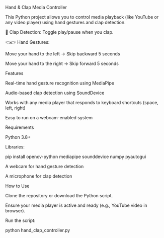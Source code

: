 Hand & Clap Media Controller

This Python project allows you to control media playback (like YouTube or any video player) using hand gestures and clap detection.

👏 Clap Detection: Toggle play/pause when you clap.

👈👉 Hand Gestures:

Move your hand to the left → Skip backward 5 seconds

Move your hand to the right → Skip forward 5 seconds

Features

Real-time hand gesture recognition using MediaPipe

Audio-based clap detection using SoundDevice

Works with any media player that responds to keyboard shortcuts (space, left, right)

Easy to run on a webcam-enabled system

Requirements

Python 3.8+

Libraries:

pip install opencv-python mediapipe sounddevice numpy pyautogui


A webcam for hand gesture detection

A microphone for clap detection

How to Use

Clone the repository or download the Python script.

Ensure your media player is active and ready (e.g., YouTube video in browser).

Run the script:

python hand_clap_controller.py
